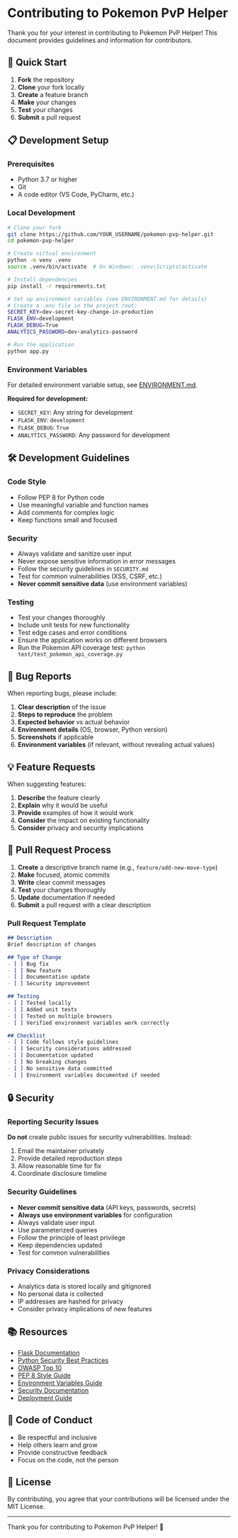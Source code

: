 # Contributing to Pokemon PvP Helper

Thank you for your interest in contributing to Pokemon PvP Helper! This document provides guidelines and information for contributors.

## 🚀 Quick Start

1. **Fork** the repository
2. **Clone** your fork locally
3. **Create** a feature branch
4. **Make** your changes
5. **Test** your changes
6. **Submit** a pull request

## 📋 Development Setup

### Prerequisites
- Python 3.7 or higher
- Git
- A code editor (VS Code, PyCharm, etc.)

### Local Development
```bash
# Clone your fork
git clone https://github.com/YOUR_USERNAME/pokemon-pvp-helper.git
cd pokemon-pvp-helper

# Create virtual environment
python -m venv .venv
source .venv/bin/activate  # On Windows: .venv\Scripts\activate

# Install dependencies
pip install -r requirements.txt

# Set up environment variables (see ENVIRONMENT.md for details)
# Create a .env file in the project root:
SECRET_KEY=dev-secret-key-change-in-production
FLASK_ENV=development
FLASK_DEBUG=True
ANALYTICS_PASSWORD=dev-analytics-password

# Run the application
python app.py
```

### Environment Variables
For detailed environment variable setup, see [ENVIRONMENT.md](ENVIRONMENT.md).

**Required for development:**
- `SECRET_KEY`: Any string for development
- `FLASK_ENV`: `development`
- `FLASK_DEBUG`: `True`
- `ANALYTICS_PASSWORD`: Any password for development

## 🛠️ Development Guidelines

### Code Style
- Follow PEP 8 for Python code
- Use meaningful variable and function names
- Add comments for complex logic
- Keep functions small and focused

### Security
- Always validate and sanitize user input
- Never expose sensitive information in error messages
- Follow the security guidelines in `SECURITY.md`
- Test for common vulnerabilities (XSS, CSRF, etc.)
- **Never commit sensitive data** (use environment variables)

### Testing
- Test your changes thoroughly
- Include unit tests for new functionality
- Test edge cases and error conditions
- Ensure the application works on different browsers
- Run the Pokemon API coverage test: `python test/test_pokemon_api_coverage.py`

## 🐛 Bug Reports

When reporting bugs, please include:

1. **Clear description** of the issue
2. **Steps to reproduce** the problem
3. **Expected behavior** vs actual behavior
4. **Environment details** (OS, browser, Python version)
5. **Screenshots** if applicable
6. **Environment variables** (if relevant, without revealing actual values)

## 💡 Feature Requests

When suggesting features:

1. **Describe** the feature clearly
2. **Explain** why it would be useful
3. **Provide** examples of how it would work
4. **Consider** the impact on existing functionality
5. **Consider** privacy and security implications

## 🔧 Pull Request Process

1. **Create** a descriptive branch name (e.g., `feature/add-new-move-type`)
2. **Make** focused, atomic commits
3. **Write** clear commit messages
4. **Test** your changes thoroughly
5. **Update** documentation if needed
6. **Submit** a pull request with a clear description

### Pull Request Template
```markdown
## Description
Brief description of changes

## Type of Change
- [ ] Bug fix
- [ ] New feature
- [ ] Documentation update
- [ ] Security improvement

## Testing
- [ ] Tested locally
- [ ] Added unit tests
- [ ] Tested on multiple browsers
- [ ] Verified environment variables work correctly

## Checklist
- [ ] Code follows style guidelines
- [ ] Security considerations addressed
- [ ] Documentation updated
- [ ] No breaking changes
- [ ] No sensitive data committed
- [ ] Environment variables documented if needed
```

## 🔒 Security

### Reporting Security Issues
**Do not** create public issues for security vulnerabilities. Instead:

1. Email the maintainer privately
2. Provide detailed reproduction steps
3. Allow reasonable time for fix
4. Coordinate disclosure timeline

### Security Guidelines
- **Never commit sensitive data** (API keys, passwords, secrets)
- **Always use environment variables** for configuration
- Always validate user input
- Use parameterized queries
- Follow the principle of least privilege
- Keep dependencies updated
- Test for common vulnerabilities

### Privacy Considerations
- Analytics data is stored locally and gitignored
- No personal data is collected
- IP addresses are hashed for privacy
- Consider privacy implications of new features

## 📚 Resources

- [Flask Documentation](https://flask.palletsprojects.com/)
- [Python Security Best Practices](https://python-security.readthedocs.io/)
- [OWASP Top 10](https://owasp.org/www-project-top-ten/)
- [PEP 8 Style Guide](https://www.python.org/dev/peps/pep-0008/)
- [Environment Variables Guide](ENVIRONMENT.md)
- [Security Documentation](SECURITY.md)
- [Deployment Guide](DEPLOYMENT.md)

## 🤝 Code of Conduct

- Be respectful and inclusive
- Help others learn and grow
- Provide constructive feedback
- Focus on the code, not the person

## 📄 License

By contributing, you agree that your contributions will be licensed under the MIT License.

---

Thank you for contributing to Pokemon PvP Helper! 🎉 